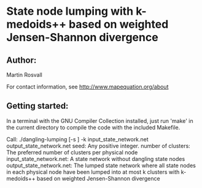 # State node lumping with k-medoids++ based on weighted Jensen-Shannon divergence

## Author:

Martin Rosvall

For contact information, see http://www.mapequation.org/about


## Getting started:

In a terminal with the GNU Compiler Collection installed,
just run 'make' in the current directory to compile the
code with the included Makefile.

Call: ./dangling-lumping [-s <seed>] -k <number of clusters> input_state_network.net output_state_network.net
seed: Any positive integer.
number of clusters: The preferred number of clusters per physical node
input_state_network.net: A state network without dangling state nodes
output_state_network.net: The lumped state network where all state nodes in each physical node have
													been lumped into at most k clusters with k-medoids++ based on
													weighted Jensen-Shannon divergence